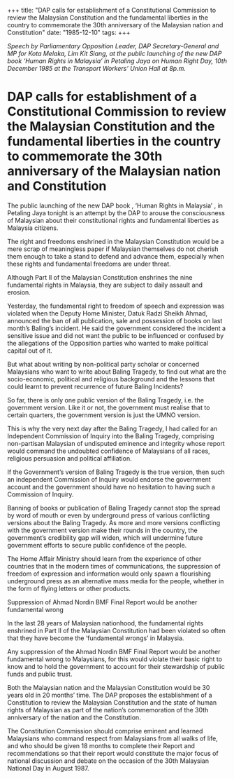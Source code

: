 +++ 
title: "DAP calls for establishment of a Constitutional Commission to review the Malaysian Constitution and the fundamental liberties in the country to commemorate the 30th anniversary of the Malaysian nation and Constitution"
date: "1985-12-10"
tags:
+++

_Speech by Parliamentary Opposition Leader, DAP Secretary-General and MP for Kota Melaka, Lim Kit Siang, at the public launching of the new DAP book ‘Human Rights in Malaysia’ in Petaling Jaya on Human Right Day, 10th December 1985 at the Transport Workers’ Union Hall at 8p.m._

# DAP calls for establishment of a Constitutional Commission to review the Malaysian Constitution and the fundamental liberties in the country to commemorate the 30th anniversary of the Malaysian nation and Constitution

The public launching of the new DAP book , ‘Human Rights in Malaysia’ , in Petaling Jaya tonight is an attempt by the DAP to arouse the consciousness of Malaysian about their constitutional rights and fundamental liberties as Malaysia citizens.</u>

The right and freedoms enshrined in the Malaysian Constitution would be a mere scrap of meaningless paper if Malaysian themselves do not cherish them enough to take a stand to defend and advance them, especially when these rights and fundamental freedoms are under threat.

Although Part II of the Malaysian Constitution enshrines the nine fundamental rights in Malaysia, they are subject to daily assault and erosion.

Yesterday, the fundamental right to freedom of speech and expression was violated when the Deputy Home Minister, Datuk Radzi Sheikh Ahmad, announced the ban of all publication, sale and possession of books on last month’s Baling’s incident. He said the government considered the incident a sensitive issue and did not want the public to be influenced or confused by the allegations of the Opposition parties who wanted to make political capital out of it.

But what about writing by non-political party scholar or concerned Malaysians who want to write about Baling Tragedy, to find out what are the socio-economic, political and religious background and the lessons that could learnt to prevent recurrence of future Baling Incidents?

So far, there is only one public version of the Baling Tragedy, i.e. the government version. Like it or not, the government must realise that to certain quarters, the government version is just the UMNO version.

This is why the very next day after the Baling Tragedy, I had called for an Independent Commission of Inquiry into the Baling Tragedy, comprising non-partisan Malaysian of undisputed eminence and integrity whose report would command the undoubted confidence of Malaysians of all races, religious persuasion and political affiliation.

If the Government’s version of Baling Tragedy is the true version, then such an independent Commission of Inquiry would endorse the government account and the government should have no hesitation to having such a Commission of Inquiry.

Banning of books or publication of Baling Tragedy cannot stop the spread by word of mouth or even by underground press of various conflicting versions about the Baling Tragedy. As more and more versions conflicting with the government version make their rounds in the country, the government’s credibility gap will widen, which will undermine future government efforts to secure public confidence of the people.

The Home Affair Ministry should learn from the experience of other countries that in the modern times of communications, the suppression of freedom of expression and information would only spawn a flourishing underground press as an alternative mass media for the people, whether in the form of flying letters or other products.

Suppression of Ahmad Nordin BMF Final Report would be another fundamental wrong

In the last 28 years of Malaysian nationhood, the fundamental rights enshrined in Part II of the Malaysian Constitution had been violated so often that they have become the ‘fundamental wrongs’ in Malaysia. 

Any suppression of the Ahmad Nordin BMF Final Report would be another fundamental wrong to Malaysians, for this would violate their basic right to know and to hold the government to account for their stewardship of public funds and public trust.

Both the Malaysian nation and the Malaysian Constitution would be 30 years old in 20 months’ time. The DAP proposes the establishment of a Constitution to review the Malaysian Constitution and the state of human rights of Malaysian as part of the nation’s commemoration of the 30th anniversary of the nation and the Constitution.

The Constitution Commission should comprise eminent and learned Malaysians who command respect from Malaysians from all walks of life, and who should be given 18 months to complete their Report and recommendations so that their report would constitute the major focus of national discussion and debate on the occasion of the 30th Malaysian National Day in August 1987. 
 
